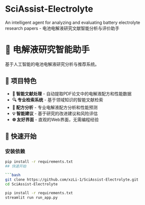 # SciAssist-Electrolyte
An intelligent agent for analyzing and evaluating battery electrolyte research papers - 电池电解液研究文献智能分析与评价助手

# 🔋 电解液研究智能助手

基于人工智能的电池电解液研究分析与推荐系统。

## 🎯 项目特色

- **📄 智能文献处理** - 自动提取PDF论文中的电解液配方和性能数据
- **🔍 专业检索系统** - 基于领域知识的智能文献检索
- **🧪 配方分析** - 专业电解液配方分析和性能预测
- **💡 智能建议** - 基于研究的改进建议和风险评估
- **🌐 友好界面** - 直观的Web界面，无需编程经验

## 🚀 快速开始

### 安装依赖

```bash
pip install -r requirements.txt
## 快速开始

```bash
git clone https://github.com/xzLi-1/SciAssist-Electrolyte.git
cd SciAssist-Electrolyte

pip install -r requirements.txt
streamlit run run_app.py
